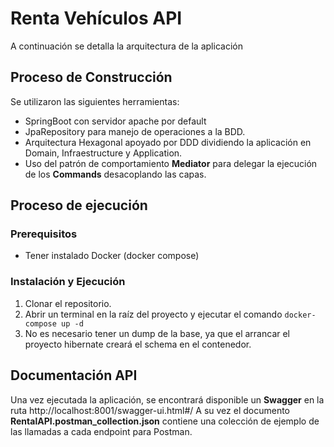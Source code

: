 # Renta Vehículos API

A continuación se detalla la arquitectura de la aplicación

## Proceso de Construcción

Se utilizaron las siguientes herramientas:

 - SpringBoot con servidor apache por default
 - JpaRepository para manejo de operaciones a la BDD.
 - Arquitectura Hexagonal apoyado por DDD dividiendo la aplicación en Domain, Infraestructure y Application.
 - Uso del patrón de comportamiento **Mediator** para delegar la ejecución de los **Commands** desacoplando las capas.

## Proceso de ejecución
### Prerequisitos

 - Tener instalado Docker (docker compose)

### Instalación y Ejecución
 1. Clonar el repositorio.
 2. Abrir un terminal en la raíz del proyecto y ejecutar el comando `docker-compose up -d`
 3. No es necesario tener un dump de la base, ya que el arrancar el proyecto hibernate creará el schema en el contenedor.


## Documentación API
Una vez ejecutada la aplicación, se encontrará disponible un **Swagger** en la ruta http://localhost:8001/swagger-ui.html#/
A su vez el documento **RentalAPI.postman_collection.json** contiene una colección de ejemplo de las llamadas a cada endpoint para Postman. 
